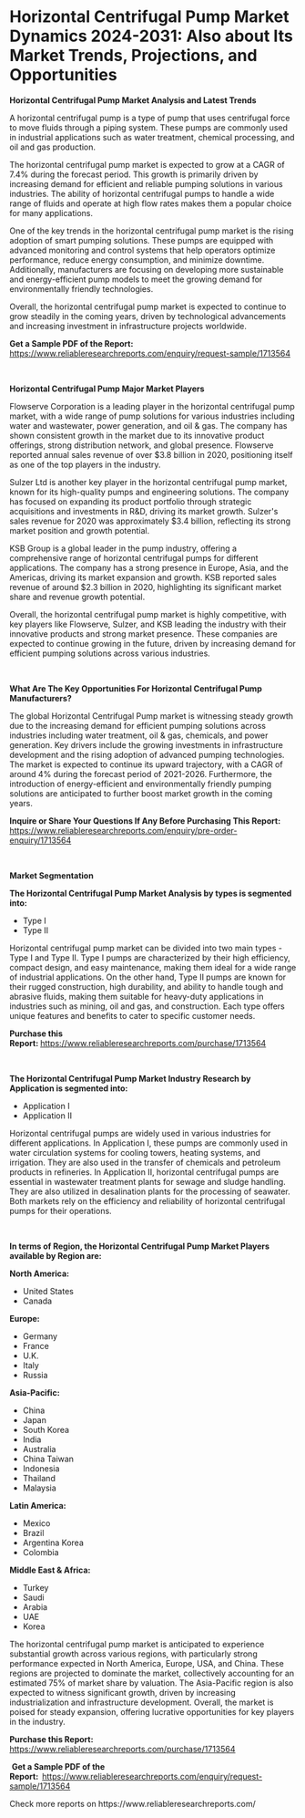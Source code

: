 <p><h1>Horizontal Centrifugal Pump Market Dynamics 2024-2031: Also about Its Market Trends, Projections, and Opportunities</h1></p><p><strong>Horizontal Centrifugal Pump Market Analysis and Latest Trends</strong></p>
<p><p>A horizontal centrifugal pump is a type of pump that uses centrifugal force to move fluids through a piping system. These pumps are commonly used in industrial applications such as water treatment, chemical processing, and oil and gas production.</p><p>The horizontal centrifugal pump market is expected to grow at a CAGR of 7.4% during the forecast period. This growth is primarily driven by increasing demand for efficient and reliable pumping solutions in various industries. The ability of horizontal centrifugal pumps to handle a wide range of fluids and operate at high flow rates makes them a popular choice for many applications.</p><p>One of the key trends in the horizontal centrifugal pump market is the rising adoption of smart pumping solutions. These pumps are equipped with advanced monitoring and control systems that help operators optimize performance, reduce energy consumption, and minimize downtime. Additionally, manufacturers are focusing on developing more sustainable and energy-efficient pump models to meet the growing demand for environmentally friendly technologies.</p><p>Overall, the horizontal centrifugal pump market is expected to continue to grow steadily in the coming years, driven by technological advancements and increasing investment in infrastructure projects worldwide.</p></p>
<p><strong>Get a Sample PDF of the Report:&nbsp;</strong> <a href="https://www.reliableresearchreports.com/enquiry/request-sample/1713564">https://www.reliableresearchreports.com/enquiry/request-sample/1713564</a></p>
<p>&nbsp;</p>
<p><strong>Horizontal Centrifugal Pump Major Market Players</strong></p>
<p><p>Flowserve Corporation is a leading player in the horizontal centrifugal pump market, with a wide range of pump solutions for various industries including water and wastewater, power generation, and oil & gas. The company has shown consistent growth in the market due to its innovative product offerings, strong distribution network, and global presence. Flowserve reported annual sales revenue of over $3.8 billion in 2020, positioning itself as one of the top players in the industry.</p><p>Sulzer Ltd is another key player in the horizontal centrifugal pump market, known for its high-quality pumps and engineering solutions. The company has focused on expanding its product portfolio through strategic acquisitions and investments in R&D, driving its market growth. Sulzer's sales revenue for 2020 was approximately $3.4 billion, reflecting its strong market position and growth potential.</p><p>KSB Group is a global leader in the pump industry, offering a comprehensive range of horizontal centrifugal pumps for different applications. The company has a strong presence in Europe, Asia, and the Americas, driving its market expansion and growth. KSB reported sales revenue of around $2.3 billion in 2020, highlighting its significant market share and revenue growth potential.</p><p>Overall, the horizontal centrifugal pump market is highly competitive, with key players like Flowserve, Sulzer, and KSB leading the industry with their innovative products and strong market presence. These companies are expected to continue growing in the future, driven by increasing demand for efficient pumping solutions across various industries.</p></p>
<p>&nbsp;</p>
<p><strong>What Are The Key Opportunities For Horizontal Centrifugal Pump Manufacturers?</strong></p>
<p><p>The global Horizontal Centrifugal Pump market is witnessing steady growth due to the increasing demand for efficient pumping solutions across industries including water treatment, oil & gas, chemicals, and power generation. Key drivers include the growing investments in infrastructure development and the rising adoption of advanced pumping technologies. The market is expected to continue its upward trajectory, with a CAGR of around 4% during the forecast period of 2021-2026. Furthermore, the introduction of energy-efficient and environmentally friendly pumping solutions are anticipated to further boost market growth in the coming years.</p></p>
<p><strong>Inquire or Share Your Questions If Any Before Purchasing This Report:</strong> <a href="https://www.reliableresearchreports.com/enquiry/pre-order-enquiry/1713564">https://www.reliableresearchreports.com/enquiry/pre-order-enquiry/1713564</a></p>
<p>&nbsp;</p>
<p><strong>Market Segmentation</strong></p>
<p><strong>The Horizontal Centrifugal Pump Market Analysis by types is segmented into:</strong></p>
<p><ul><li>Type I</li><li>Type II</li></ul></p>
<p><p>Horizontal centrifugal pump market can be divided into two main types - Type I and Type II. Type I pumps are characterized by their high efficiency, compact design, and easy maintenance, making them ideal for a wide range of industrial applications. On the other hand, Type II pumps are known for their rugged construction, high durability, and ability to handle tough and abrasive fluids, making them suitable for heavy-duty applications in industries such as mining, oil and gas, and construction. Each type offers unique features and benefits to cater to specific customer needs.</p></p>
<p><strong>Purchase this Report:&nbsp;</strong><a href="https://www.reliableresearchreports.com/purchase/1713564">https://www.reliableresearchreports.com/purchase/1713564</a></p>
<p>&nbsp;</p>
<p><strong>The Horizontal Centrifugal Pump Market Industry Research by Application is segmented into:</strong></p>
<p><ul><li>Application I</li><li>Application II</li></ul></p>
<p><p>Horizontal centrifugal pumps are widely used in various industries for different applications. In Application I, these pumps are commonly used in water circulation systems for cooling towers, heating systems, and irrigation. They are also used in the transfer of chemicals and petroleum products in refineries. In Application II, horizontal centrifugal pumps are essential in wastewater treatment plants for sewage and sludge handling. They are also utilized in desalination plants for the processing of seawater. Both markets rely on the efficiency and reliability of horizontal centrifugal pumps for their operations.</p></p>
<p>&nbsp;</p>
<p><strong>In terms of Region, the Horizontal Centrifugal Pump Market Players available by Region are:</strong></p>
<p>
    <p> <strong> North America: </strong>
        <ul>
            <li>United States</li>
            <li>Canada</li>
        </ul>
        </p> 
    <p> <strong> Europe: </strong>
        <ul>
            <li>Germany</li>
            <li>France</li>
            <li>U.K.</li>
            <li>Italy</li>
            <li>Russia</li>
        </ul>
        </p> 
    <p> <strong> Asia-Pacific: </strong>
        <ul>
            <li>China</li>
            <li>Japan</li>
            <li>South Korea</li>
            <li>India</li>
            <li>Australia</li>
            <li>China Taiwan</li>
            <li>Indonesia</li>
            <li>Thailand</li>
            <li>Malaysia</li>
        </ul>
        </p> 
    <p> <strong> Latin America: </strong>
        <ul>
            <li>Mexico</li>
            <li>Brazil</li>
            <li>Argentina Korea</li>
            <li>Colombia</li>
        </ul>
        </p> 
    <p> <strong> Middle East & Africa: </strong>
        <ul>
            <li>Turkey</li>
            <li>Saudi</li>
            <li>Arabia</li>
            <li>UAE</li>
            <li>Korea</li>
        </ul>
    </p>
    </p>
<p><p>The horizontal centrifugal pump market is anticipated to experience substantial growth across various regions, with particularly strong performance expected in North America, Europe, USA, and China. These regions are projected to dominate the market, collectively accounting for an estimated 75% of market share by valuation. The Asia-Pacific region is also expected to witness significant growth, driven by increasing industrialization and infrastructure development. Overall, the market is poised for steady expansion, offering lucrative opportunities for key players in the industry.</p></p>
<p><strong>Purchase this Report: </strong><a href="https://www.reliableresearchreports.com/purchase/1713564">https://www.reliableresearchreports.com/purchase/1713564</a></p>
<p>&nbsp;<strong>Get a Sample PDF of the Report:&nbsp;&nbsp;</strong><a href="https://www.reliableresearchreports.com/enquiry/request-sample/1713564">https://www.reliableresearchreports.com/enquiry/request-sample/1713564</a></p>
<p><strong></strong></p>
<p>Check more reports on https://www.reliableresearchreports.com/</p>